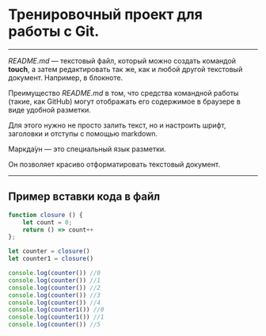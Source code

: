 # Тренировочный проект для работы с Git.

---

*README.md* — текстовый файл, который можно создать командой **touch**, а затем редактировать так же, как и любой другой текстовый документ. Например, в блокноте.

Преимущество *README.md* в том, что средства командной работы (такие, как GitHub) могут отображать его содержимое в браузере в виде удобной разметки.

Для этого нужно не просто залить текст, но и настроить шрифт, заголовки и отступы с помощью markdown.

Маркда́ун — это специальный язык разметки.

Он позволяет красиво отформатировать текстовый документ.

---

## Пример вставки кода в файл

```JavaScript
function closure () {
	let count = 0; 
	return () => count++
};

let counter = closure()
let counter1 = closure()

console.log(counter()) //0
console.log(counter()) //1
console.log(counter()) //2
console.log(counter()) //3
console.log(counter()) //4
console.log(counter1()) //0
console.log(counter1()) //1
console.log(counter()) //5
```
